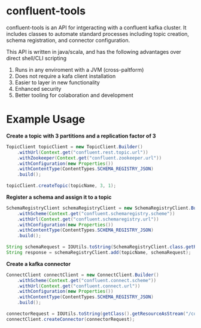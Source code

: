 # confluent-tools
confluent-tools is an API for intgeracting with a confluent kafka cluster. It includes classes to automate standard processes including topic creation, schema registration, and connector configuration.

This API is written in java/scala, and has the following advantages over direct shell/CLI scripting

1. Runs in any enviroment with a JVM (cross-paltform)
2. Does not require a kafa client installation
3. Easier to layer in new functionality
4. Enhanced security
5. Better tooling for colaboration and development

# Example Usage

**Create a topic with 3 partitions and a replication factor of 3**
```java
TopicClient topicClient = new TopicClient.Builder()
	.withUrl(Context.get("confluent.rest.topic.url"))
	.withZookeeper(Context.get("confluent.zookeeper.url"))
	.withConfiguration(new Properties())
	.withContentType(ContentTypes.SCHEMA_REGISTRY_JSON)
	.build();
	
topicClient.createTopic(topicName, 3, 1);        
```

**Register a schema and assign it to a topic**
```java
SchemaRegistryClient schemaRegistryClient = new SchemaRegistryClient.Builder()
	.withScheme(Context.get("confluent.schemaregistry.scheme"))
	.withUrl(Context.get("confluent.schemaregistry.url"))
	.withConfiguration(new Properties())
	.withContentType(ContentTypes.SCHEMA_REGISTRY_JSON)
	.build();
	
String schemaRequest = IOUtils.toString(SchemaRegistryClient.class.getResourceAsStream("/schema-definition.json"),        StandardCharsets.UTF_8);
String response = schemaRegistryClient.add(topicName, schemaRequest);
```

**Create a kafka connector**
```java
ConnectClient connectClient = new ConnectClient.Builder()
	.withScheme(Context.get("confluent.connect.scheme"))
	.withUrl(Context.get("confluent.connect.url"))
	.withConfiguration(new Properties())
	.withContentType(ContentTypes.SCHEMA_REGISTRY_JSON)
	.build();  
				
connectorRequest = IOUtils.toString(getClass().getResourceAsStream("/connector.json"), StandardCharsets.UTF_8);  
connectClient.createConnector(connectorRequest);
```

